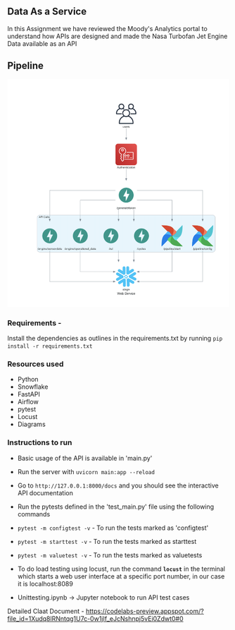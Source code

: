 ## Data As a Service
In this Assignment we have reviewed the Moody's Analytics portal to understand how APIs are designed and made the Nasa Turbofan Jet Engine Data available as an API

## Pipeline
![Pipeline](images/pipeline.png)

### Requirements - 
Install the dependencies as outlines in the requirements.txt by running 
`pip install -r requirements.txt`

### Resources used
* Python
* Snowflake
* FastAPI
* Airflow
* pytest
* Locust
* Diagrams


### Instructions to run
-  Basic usage of the API is available in 'main.py'
- Run the server with `uvicorn main:app --reload`
- Go to `http://127.0.0.1:8000/docs` and you should see the interactive API documentation
- Run the pytests defined in the 'test_main.py' file using the following commands

- `pytest -m configtest -v`  - To run the tests marked as 'configtest'
- `pytest -m starttest -v`  - To run the tests marked as starttest
- `pytest -m valuetest -v` - To run the tests marked as valuetests

- To do load testing using locust, run the command **`locust`** in the terminal which starts a web user interface at a specific port number, in our case it is localhost:8089

- Unittesting.ipynb -> Jupyter notebook to run API test cases

Detailed Claat Document - https://codelabs-preview.appspot.com/?file_id=1Xudq8lRNntqg1U7c-0w1jIf_eJcNshnpj5vEi0Zdwt0#0


